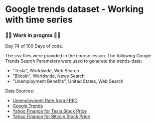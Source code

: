 # Google trends dataset - Working with time series

### 🚧🚧 Work in progrss 🚧🚧

Day 74 of 100 Days of code.

The csv files were provided in the course lesson. 
The following Google Trends Search Parameters were used to generate the trends-data:
<ul>
    <li>"Tesla", Worldwide, Web Search
    <li>"Bitcoin", Worldwide, News Search
    <li>"Unemployment Benefits", United States, Web Search
</ul>
        
Data Sources: <br>
<ul>
    <li> <a href="https://fred.stlouisfed.org/series/UNRATE/">Unemployment Rate from FRED</a></li>
    <li> <a href="https://trends.google.com/trends/explore">Google Trends</a> </li>  
    <li> <a href="https://finance.yahoo.com/quote/TSLA/history?p=TSLA">Yahoo Finance for Tesla Stock Price</a> </li>    
    <li> <a href="https://finance.yahoo.com/quote/BTC-USD/history?p=BTC-USD">Yahoo Finance for Bitcoin Stock Price</a> </li>
</ul>
